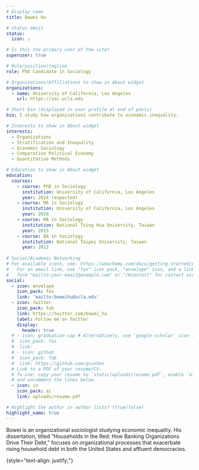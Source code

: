 ```yaml
---
# Display name
title: Bowei Hu

# Status emoji
status:
  icon: ☕️

# Is this the primary user of the site?
superuser: true

# Role/position/tagline
role: PhD Candidate in Sociology

# Organizations/Affiliations to show in About widget
organizations:
  - name: University of California, Los Angeles
    url: https://soc.ucla.edu

# Short bio (displayed in user profile at end of posts)
bio: I study how organizations contribute to economic inequality.

# Interests to show in About widget
interests:
  - Organizations
  - Stratification and Inequality
  - Economic Sociology
  - Comparative Political Economy
  - Quantitative Methods

# Education to show in About widget
education:
  courses:
    - course: PhD in Sociology
      institution: University of California, Los Angeles
      year: 2024 (expected)
    - course: MA in Sociology
      institution: University of California, Los Angeles
      year: 2020
    - course: MA in Sociology
      institution: National Tsing Hua University, Taiwan
      year: 2015
    - course: BA in Sociology
      institution: National Taipei University, Taiwan
      year: 2012
      
# Social/Academic Networking
# For available icons, see: https://wowchemy.com/docs/getting-started/page-builder/#icons
#   For an email link, use "fas" icon pack, "envelope" icon, and a link in the
#   form "mailto:your-email@example.com" or "/#contact" for contact widget.
social:
  - icon: envelope
    icon_pack: fas
    link: 'mailto:boweihu@ucla.edu'
  - icon: twitter
    icon_pack: fab
    link: https://twitter.com/bowei_hu
    label: Follow me on Twitter
    display:
      header: true
  # - icon: graduation-cap # Alternatively, use `google-scholar` icon from `ai` icon pack
  #  icon_pack: fas
  #  link: 
  # - icon: github
  #  icon_pack: fab
  #  link: https://github.com/gcushen
  # Link to a PDF of your resume/CV.
  # To use: copy your resume to `static/uploads/resume.pdf`, enable `ai` icons in `params.yaml`,
  # and uncomment the lines below.
  - icon: cv
    icon_pack: ai
    link: uploads/resume.pdf

# Highlight the author in author lists? (true/false)
highlight_name: true
---
```

Bowei is an organizational sociologist studying economic inequality. His dissertation, titled “Households in the Red: How Banking Organizations Drive Their Debt,”
focuses on organizational processes that exacerbate rising household debt in both the United States and affluent democracies.

{style="text-align: justify;"}

